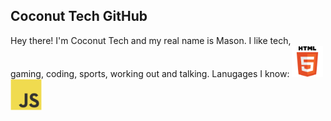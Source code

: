 ## Coconut Tech GitHub
Hey there! I'm Coconut Tech and my real name is Mason. 
I like tech, gaming, coding, sports, working out and talking. 
Lanugages I know: 
<img src="https://raw.githubusercontent.com/devicons/devicon/master/icons/html5/html5-original-wordmark.svg" height="50" width="auto">
<img src="https://raw.githubusercontent.com/devicons/devicon/master/icons/javascript/javascript-original.svg" height="50" width="auto">

